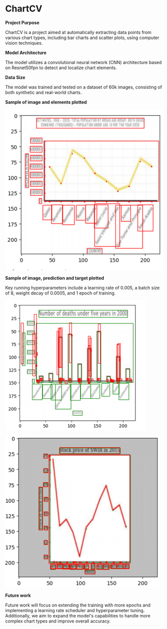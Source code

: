 # ChartCV

**Project Purpose**

ChartCV is a project aimed at automatically extracting data points from various chart types, including bar charts and scatter plots, using computer vision techniques.

**Model Architecture**

The model utilizes a convolutional neural network (CNN) architecture based on Resnet50fpn to detect and localize chart elements.

**Data Size**

The model was trained and tested on a dataset of 60k images, consisting of both synthetic and real-world charts. 

**Sample of image and elements plotted**

![target_chart](images/target.png)

**Sample of image, prediction and target plotted**

Key running hyperparameters include a learning rate of 0.005, a batch size of 8, weight decay of 0.0005, and 1 epoch of training.
    
![bar_chart](images/bar_chart.png)

![line_chart](images/line_chart.png)

**Future work**

Future work will focus on extending the training with more epochs and implementing a learning rate scheduler and hyperparameter tuning. Additionally, we aim to expand the model's capabilities to handle more complex chart types and improve overall accuracy.
